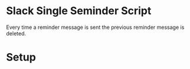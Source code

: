 # Slack Single Seminder Script
Every time a reminder message is sent the previous reminder message is deleted.

# Setup
